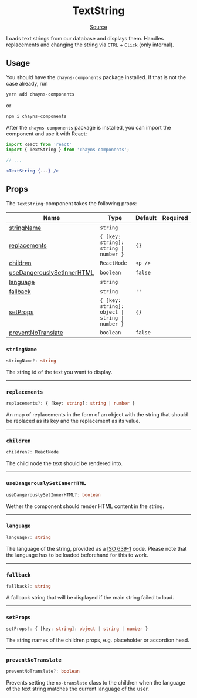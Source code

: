 <h1 align="center">TextString</h1>

<p align="center">
    <a href="/src/react-chayns-textstring/component/TextString.jsx">Source</a>
</p>

Loads text strings from our database and displays them. Handles replacements and
changing the string via `CTRL` + `Click` (only internal).

## Usage

You should have the `chayns-components` package installed. If that is not the
case already, run

```bash
yarn add chayns-components
```

or

```bash
npm i chayns-components
```

After the `chayns-components` package is installed, you can import the component
and use it with React:

```jsx
import React from 'react'
import { TextString } from 'chayns-components';

// ...

<TextString {...} />
```

## Props

The `TextString`-component takes the following props:

| Name                                                      | Type                                            | Default | Required |
| --------------------------------------------------------- | ----------------------------------------------- | ------- | :------: |
| [stringName](#stringname)                                 | `string`                                        |         |          |
| [replacements](#replacements)                             | `{ [key: string]: string \| number }`           | `{}`    |          |
| [children](#children)                                     | `ReactNode`                                     | `<p />` |          |
| [useDangerouslySetInnerHTML](#usedangerouslysetinnerhtml) | `boolean`                                       | `false` |          |
| [language](#language)                                     | `string`                                        |         |          |
| [fallback](#fallback)                                     | `string`                                        | `''`    |          |
| [setProps](#setprops)                                     | `{ [key: string]: object \| string \| number }` | `{}`    |          |
| [preventNoTranslate](#preventnotranslate)                 | `boolean`                                       | `false` |          |

### `stringName`

```ts
stringName?: string
```

The string id of the text you want to display.

---

### `replacements`

```ts
replacements?: { [key: string]: string | number }
```

An map of replacements in the form of an object with the string that should be
replaced as its key and the replacement as its value.

---

### `children`

```ts
children?: ReactNode
```

The child node the text should be rendered into.

---

### `useDangerouslySetInnerHTML`

```ts
useDangerouslySetInnerHTML?: boolean
```

Wether the component should render HTML content in the string.

---

### `language`

```ts
language?: string
```

The language of the string, provided as a
[ISO 639-1](https://de.wikipedia.org/wiki/ISO_639#ISO_639-1) code. Please note
that the language has to be loaded beforehand for this to work.

---

### `fallback`

```ts
fallback?: string
```

A fallback string that will be displayed if the main string failed to load.

---

### `setProps`

```ts
setProps?: { [key: string]: object | string | number }
```

The string names of the children props, e.g. placeholder or accordion head.

---

### `preventNoTranslate`

```ts
preventNoTranslate?: boolean
```

Prevents setting the `no-translate` class to the children when the language of
the text string matches the current language of the user.
